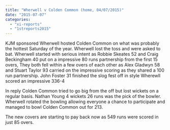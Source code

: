```yaml
---
title: "Wherwell v Colden Common (home, 04/07/2015)"
date: "2015-07-07"
categories: 
  - "xi-reports"
  - "1streports2015"
---
```


KJM sponsored Wherwell hosted Colden Common on what was probably the hottest Saturday of the year. Wherwell lost the toss and were asked to bat. Wherwell started with serious intent as Robbie Skeates 52 and Craig Beckingham 40 put on a impressive 80 runs partnership from the first 15 overs, They both fell within a few overs of each other as Alex Gladwyn 58 and Stuart Taylor 93 carried on the impressive scoring as they shared a 100 run partnership. John Foster 31 finished the slog fest off in style Wherewll scored an impressive 336-4

In reply Colden Common tried to go big from the off but lost wickets on a regular basis. Nathan Young 4 wickets 26 runs was the pick of the bowler. Wherwell rotated the bowling allowing everyone a chance to participate and managed to bowl Colden Common out for 213.

The new covers are starting to pay back now as 549 runs were scored in just 85 overs.
